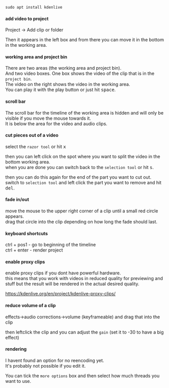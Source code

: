 ```
sudo apt install kdenlive
```

#### add video to project
Project -> Add clip or folder

Then it appears in the left box and from there you can move it in the bottom in the working area.

#### working area and project bin
There are two areas (the working area and project bin).\
And two video boxes. One box shows the video of the clip that is in the `project bin`.\
The video on the right shows the video in the working area.\
You can play it with the play button or just hit <kbd>space</kbd>.

#### scroll bar

The scroll bar for the timeline of the working area is hidden and will only be visible if you move the mouse towards it.\
It is below the area for the video and audio clips.

#### cut pieces out of a video

select the `razor tool` or hit <kbd>x</kbd>

then you can left click on the spot where you want to split the video in the bottom working area.\
when you are done you can switch back to the `selection tool` or hit <kbd>s</kbd>.

then you can do this again for the end of the part you want to cut out.\
switch to `selection tool` and left click the part you want to remove and hit <kbd>del</kbd>.

#### fade in/out

move the mouse to the upper right corner of a clip until a small red circle appears.\
drag that circle into the clip depending on how long the fade should last.

#### keyboard shortcuts

ctrl + pos1 - go to beginning of the timeline \
ctrl + enter - render project

#### enable proxy clips

enable proxy clips if you dont have powerful hardware.\
this means that you work with videos in reduced quality for previewing and stuff but the result will be rendered in the actual desired quality.

https://kdenlive.org/en/project/kdenlive-proxy-clips/

#### reduce volume of a clip

effects->audio corrections->volume (keyframeable) and drag that into the clip

then leftclick the clip and you can adjust the `gain` (set it to -30 to have a big effect)

#### rendering

I havent found an option for no reencoding yet.\
It's probably not possible if you edit it.

You can tick the `more options` box and then select how much threads you want to use.
